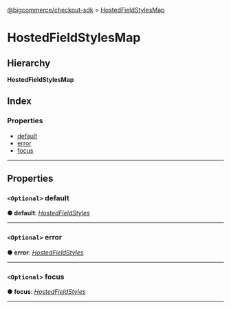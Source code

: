 [@bigcommerce/checkout-sdk](../README.md) > [HostedFieldStylesMap](../interfaces/hostedfieldstylesmap.md)

# HostedFieldStylesMap

## Hierarchy

**HostedFieldStylesMap**

## Index

### Properties

* [default](hostedfieldstylesmap.md#default)
* [error](hostedfieldstylesmap.md#error)
* [focus](hostedfieldstylesmap.md#focus)

---

## Properties

<a id="default"></a>

### `<Optional>` default

**● default**: *[HostedFieldStyles](../#hostedfieldstyles)*

___
<a id="error"></a>

### `<Optional>` error

**● error**: *[HostedFieldStyles](../#hostedfieldstyles)*

___
<a id="focus"></a>

### `<Optional>` focus

**● focus**: *[HostedFieldStyles](../#hostedfieldstyles)*

___

